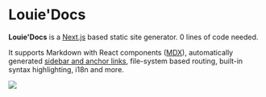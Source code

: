 # Louie'Docs

**Louie'Docs** is a [Next.js](https://nextjs.org) based static site generator. 0 lines of code needed.  

It supports Markdown with React components ([MDX](/docs/mdx)), automatically generated [sidebar and anchor links](/docs/anchors), file-system based routing, built-in syntax highlighting, i18n and more.

![](/demo.png)
